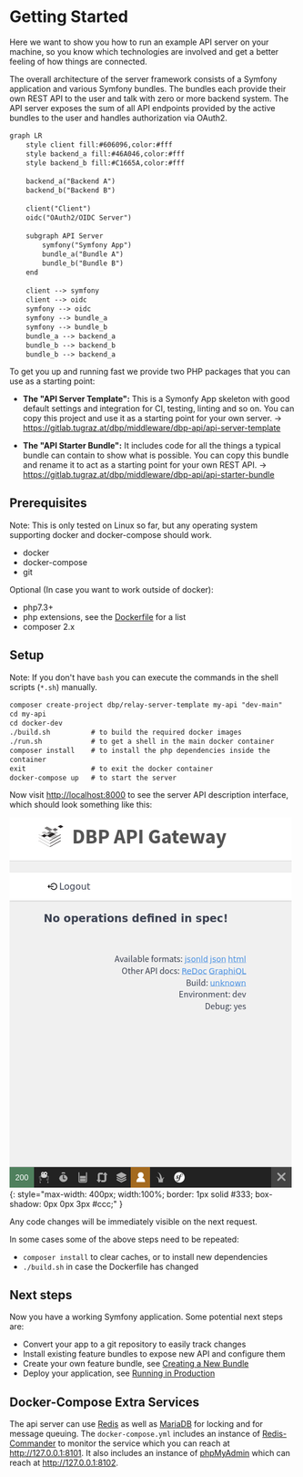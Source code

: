 # Getting Started

Here we want to show you how to run an example API server on your machine, so
you know which technologies are involved and get a better feeling of how things
are connected.

The overall architecture of the server framework consists of a Symfony
application and various Symfony bundles. The bundles each provide their own REST
API to the user and talk with zero or more backend system. The API server
exposes the sum of all API endpoints provided by the active bundles to the user
and handles authorization via OAuth2.

```mermaid
graph LR
    style client fill:#606096,color:#fff
    style backend_a fill:#46A046,color:#fff
    style backend_b fill:#C1665A,color:#fff

    backend_a("Backend A")
    backend_b("Backend B")

    client("Client")
    oidc("OAuth2/OIDC Server")

    subgraph API Server
        symfony("Symfony App")
        bundle_a("Bundle A")
        bundle_b("Bundle B")
    end

    client --> symfony
    client --> oidc
    symfony --> oidc
    symfony --> bundle_a
    symfony --> bundle_b
    bundle_a --> backend_a
    bundle_b --> backend_b
    bundle_b --> backend_a
```

To get you up and running fast we provide two PHP packages that you can use as a starting point:

* **The "API Server Template":** This is a Symonfy App skeleton with good
  default settings and integration for CI, testing, linting and so on. You can
  copy this project and use it as a starting point for your own server. →
  https://gitlab.tugraz.at/dbp/middleware/dbp-api/api-server-template

* **The "API Starter Bundle":** It includes code for all the things a typical
  bundle can contain to show what is possible. You can copy this bundle and
  rename it to act as a starting point for your own REST API. →
  https://gitlab.tugraz.at/dbp/middleware/dbp-api/api-starter-bundle

## Prerequisites

Note: This is only tested on Linux so far, but any operating system supporting docker and docker-compose should work.

* docker
* docker-compose
* git

Optional (In case you want to work outside of docker):

* php7.3+
* php extensions, see the [Dockerfile](https://gitlab.tugraz.at/dbp/middleware/dbp-api/api-server-template/-/blob/main/docker-dev/php-fpm/Dockerfile) for a list
* composer 2.x

## Setup

Note: If you don't have `bash` you can execute the commands in the shell scripts (`*.sh`) manually.

```shell
composer create-project dbp/relay-server-template my-api "dev-main"
cd my-api
cd docker-dev
./build.sh          # to build the required docker images
./run.sh            # to get a shell in the main docker container
composer install    # to install the php dependencies inside the container
exit                # to exit the docker container
docker-compose up   # to start the server
```

Now visit <http://localhost:8000> to see the server API description interface, which should look something like this:

![result](getting_started_result.png){: style="max-width: 400px; width:100%; border: 1px solid #333; box-shadow: 0px 0px 3px #ccc;" }

Any code changes will be immediately visible on the next request.

In some cases some of the above steps need to be repeated:

* `composer install` to clear caches, or to install new dependencies
* `./build.sh` in case the Dockerfile has changed

## Next steps

Now you have a working Symfony application. Some potential next steps are:

* Convert your app to a git repository to easily track changes
* Install existing feature bundles to expose new API and configure them
* Create your own feature bundle, see [Creating a New Bundle](./new_bundle.md)
* Deploy your application, see [Running in Production](./production.md)

## Docker-Compose Extra Services

The api server can use [Redis](https://redis.io/) as well as
[MariaDB](https://mariadb.org/) for locking and for message queuing. The
`docker-compose.yml` includes an instance of
[Redis-Commander](https://joeferner.github.io/redis-commander/) to monitor the
service which you can reach at <http://127.0.0.1:8101>. It also includes an
instance of [phpMyAdmin](https://www.phpmyadmin.net/) which can reach at
<http://127.0.0.1:8102>.
